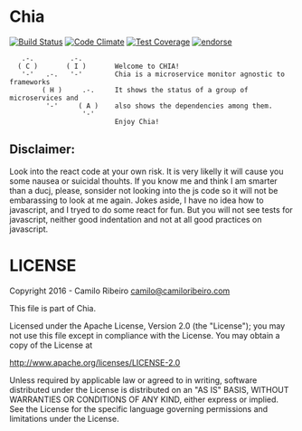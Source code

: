 # Chia

[![Build Status](https://secure.travis-ci.org/camiloribeiro/Chia.png)](http://travis-ci.org/camiloribeiro/Chia)
[![Code Climate](https://codeclimate.com/github/camiloribeiro/Chia/badges/gpa.svg)](https://codeclimate.com/github/camiloribeiro/Chia)
[![Test Coverage](https://codeclimate.com/github/camiloribeiro/Chia/badges/coverage.svg)](https://codeclimate.com/github/camiloribeiro/Chia)
[![endorse](https://api.coderwall.com/camiloribeiro/endorsecount.png)](https://coderwall.com/camiloribeiro)

       .-.         .-.
      ( C )       ( I )       Welcome to CHIA! 
       '-'   .-.   '-'        Chia is a microservice monitor agnostic to frameworks
            ( H )     .-.     It shows the status of a group of microservices and
             '-'     ( A )    also shows the dependencies among them. 
                      '-'     
                              Enjoy Chia!

Disclaimer:
------------

Look into the react code at your own risk. It is very likelly it will cause you some nausea or suicidal thouhts. If you know me and think I am smarter than a ducj, please, sonsider not looking into the js code so it will not be embarassing to look at me again.
Jokes aside, I have no idea how to javascript, and I tryed to do some react for fun. But you will not see tests for javascript, neither good indentation and not at all good practices on javascript.


LICENSE
=======

Copyright 2016 - Camilo Ribeiro camilo@camiloribeiro.com

This file is part of Chia.

Licensed under the Apache License, Version 2.0 (the "License"); you may not use this file except in compliance with the License. You may obtain a copy of the License at

http://www.apache.org/licenses/LICENSE-2.0

Unless required by applicable law or agreed to in writing, software distributed under the License is distributed on an "AS IS" BASIS, WITHOUT WARRANTIES OR CONDITIONS OF ANY KIND, either express or implied. See the License for the specific language governing permissions and limitations under the License.
